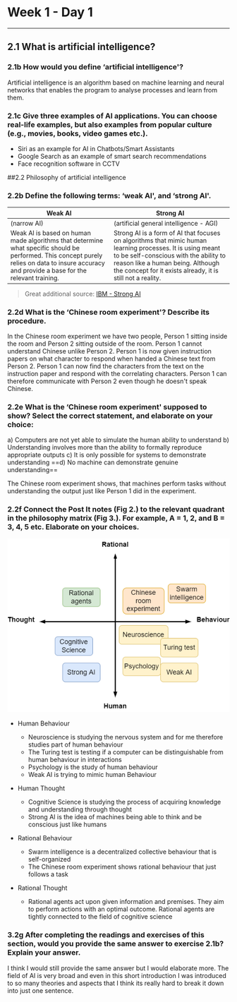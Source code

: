 # Week 1 - Day 1
---
## 2.1 What is artificial intelligence?
### 2.1b How would you define ‘artificial intelligence'?
Artificial intelligence is an algorithm based on machine learning and neural networks that enables the program to analyse processes and learn from them.

### 2.1c Give three examples of AI applications. You can choose real-life examples, but also examples from popular culture (e.g., movies, books, video games etc.).
- Siri as an example for AI in Chatbots/Smart Assistants
- Google Search as an example of smart search recommendations
- Face recognition software in CCTV

##2.2 Philosophy of artificial intelligence
### 2.2b Define the following terms: ‘weak AI', and ‘strong AI'.
| Weak AI | Strong AI |
|---|---|
| (narrow AI) | (artificial general intelligence - AGI) |
| Weak AI is based on human made algorithms  that determine what specific should be performed.  This concept purely relies on data to insure accuracy  and provide a base for the relevant training. | Strong AI is a form of AI that focuses on algorithms  that mimic human learning processes. It is using meant  to be self-conscious with the ability to reason like a  human being. Although the concept for it exists already,  it is still not a reality. |

> Great additional source:
[IBM - Strong AI](https://www.ibm.com/cloud/learn/strong-ai)

### 2.2d What is the ‘Chinese room experiment'? Describe its procedure.
In the Chinese room experiment we have two people, Person 1 sitting inside the room and Person 2 sitting outside of the room. Person 1 cannot understand Chinese unlike Person 2. Person 1 is now given instruction papers on what character to respond when handed a Chinese text from Person 2. Person 1 can now find the characters from the text on the instruction paper and respond with the correlating characters. Person 1 can therefore communicate with Person 2 even though he doesn't speak Chinese.

### 2.2e What is the ‘Chinese room experiment' supposed to show? Select the correct statement, and elaborate on your choice:
a) Computers are not yet able to simulate the human ability to understand
b) Understanding involves more than the ability to formally reproduce appropriate outputs
c) It is only possible for systems to demonstrate understanding
==d) No machine can demonstrate genuine understanding==

The Chinese room experiment shows, that machines perform tasks without understanding the output just like Person 1 did in the experiment.

### 2.2f Connect the Post It notes (Fig 2.) to the relevant quadrant in the philosophy matrix (Fig 3.). For example, A = 1, 2, and B = 3, 4, 5 etc. Elaborate on your choices.
![alt text](assets/2-2f.png)

- Human Behaviour
  -  Neuroscience is studying the nervous system and for me therefore studies part of human behaviour
  - The Turing test is testing if a computer can be distinguishable from human behaviour in interactions
  - Psychology is the study of human behaviour
  - Weak AI is trying to mimic human Behaviour

- Human Thought
  - Cognitive Science is studying the process of acquiring knowledge and understanding through thought
  - Strong AI is the idea of machines being able to think and be conscious just like humans

 - Rational Behaviour
   - Swarm intelligence is a decentralized collective behaviour that is self-organized
   - The Chinese room experiment shows rational behaviour that just follows a task

- Rational Thought
  - Rational agents act upon given information and premises. They aim to perform actions with an optimal outcome. Rational agents are tightly connected to the field of cognitive science

### 3.2g After completing the readings and exercises of this section, would you provide the same answer to exercise 2.1b? Explain your answer.
I think I would still provide the same answer but I would elaborate more. The field of AI is very broad and even in this short introduction I was introduced to so many theories and aspects that I think its really hard to break it down into just one sentence.
